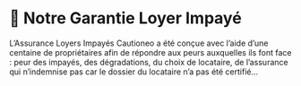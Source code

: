 # 🔐 Notre Garantie Loyer Impayé

L’Assurance Loyers Impayés Cautioneo a été conçue avec l’aide d’une centaine de propriétaires afin de répondre aux peurs auxquelles ils font face : peur des impayés, des dégradations, du choix de locataire, de l’assurance qui n’indemnise pas car le dossier du locataire n’a pas été certifié...
